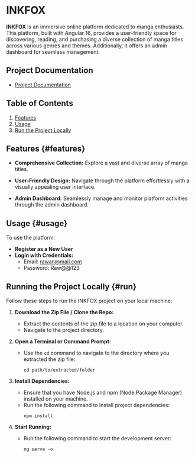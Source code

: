 # INKFOX

**INKFOX** is an immersive online platform dedicated to manga enthusiasts. This platform, built with Angular 16, provides a user-friendly space for discovering, reading, and purchasing a diverse collection of manga titles across various genres and themes. Additionally, it offers an admin dashboard for seamless management.

## Project Documentation

- [Project Documentation](https://drive.google.com/drive/folders/1iHr-7vIBB79kcPWjrXUCn8RPLBn7kzpa?usp=sharing)

## Table of Contents

1. [Features](#features)
2. [Usage](#usage)
3. [Run the Project Locally](#run)

## Features {#features}

- **Comprehensive Collection:** Explore a vast and diverse array of manga titles.

- **User-Friendly Design:** Navigate through the platform effortlessly with a visually appealing user interface.

- **Admin Dashboard:** Seamlessly manage and monitor platform activities through the admin dashboard.

## Usage {#usage}

To use the platform:

- **Register as a New User**
- **Login with Credentials:** 
  - Email: rawan@mail.com
  - Password: Raw@@123

## Running the Project Locally {#run}

Follow these steps to run the INKFOX project on your local machine:

1. **Download the Zip File / Clone the Repo:**
   - Extract the contents of the zip file to a location on your computer.
   - Navigate to the project directory.

2. **Open a Terminal or Command Prompt:**
   - Use the `cd` command to navigate to the directory where you extracted the zip file: 
     ```
     cd path/to/extracted/folder
     ```

3. **Install Dependencies:**
   - Ensure that you have Node.js and npm (Node Package Manager) installed on your machine.
   - Run the following command to install project dependencies:
     ```
     npm install
     ```

4. **Start Running:**
   - Run the following command to start the development server:
     ```
     ng serve -o
     ```
